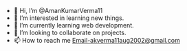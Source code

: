 - 👋 Hi, I’m @AmanKumarVerma11
- 👀 I’m interested in learning new things.
- 🌱 I’m currently learning web development.
- 💞️ I’m looking to collaborate on projects.
- 📫 How to reach me Email-akverma11aug2002@gmail.com

<!---
AmanKumarVerma11/AmanKumarVerma11 is a ✨ special ✨ repository because its `README.md` (this file) appears on your GitHub profile.
You can click the Preview link to take a look at your changes.
--->

